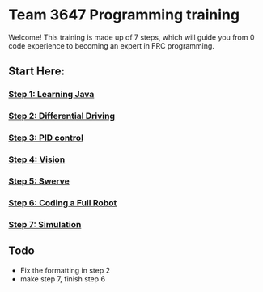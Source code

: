 # Team 3647 Programming training 
Welcome! This training is made up of 7 steps, which will guide you from 0 code experience to becoming an expert in FRC programming. 

## Start Here:

### [Step 1: Learning Java](Step%201.md)
### [Step 2: Differential Driving](Step%202.md)
### [Step 3: PID control](Step%203.md)
### [Step 4: Vision](Step%204.md)
### [Step 5: Swerve](Step%205.md)
### [Step 6: Coding a Full Robot](Step%206.md)
### [Step 7: Simulation](Step%207.md)

## Todo
- Fix the formatting in step 2
- make step 7, finish step 6
